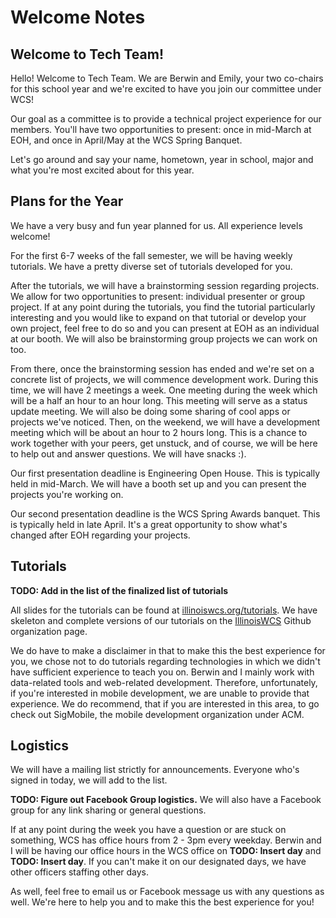 # Welcome Notes

## Welcome to Tech Team!

Hello! Welcome to Tech Team. We are Berwin and Emily, your two co-chairs for this school year and we're excited to have you join our committee under WCS!

Our goal as a committee is to provide a technical project experience for our members. You'll have two opportunities to present: once in mid-March at EOH, and once in April/May at the WCS Spring Banquet.

Let's go around and say your name, hometown, year in school, major and what you're most excited about for this year.

## Plans for the Year

We have a very busy and fun year planned for us. All experience levels welcome!

For the first 6-7 weeks of the fall semester, we will be having weekly tutorials. We have a pretty diverse set of tutorials developed for you.

After the tutorials, we will have a brainstorming session regarding projects. We allow for two opportunities to present: individual presenter or group project. If at any point during the tutorials, you find the tutorial particularly interesting and you would like to expand on that tutorial or develop your own project, feel free to do so and you can present at EOH as an individual at our booth. We will also be brainstorming group projects we can work on too.

From there, once the brainstorming session has ended and we're set on a concrete list of projects, we will commence development work. During this time, we will have 2 meetings a week. One meeting during the week which will be a half an hour to an hour long. This meeting will serve as a status update meeting. We will also be doing some sharing of cool apps or projects we've noticed. Then, on the weekend, we will have a development meeting which will be about an hour to 2 hours long. This is a chance to work together with your peers, get unstuck, and of course, we will be here to help out and answer questions. We will have snacks :).

Our first presentation deadline is Engineering Open House. This is typically held in mid-March. We will have a booth set up and you can present the projects you're working on.

Our second presentation deadline is the WCS Spring Awards banquet. This is typically held in late April. It's a great opportunity to show what's changed after EOH regarding your projects.

## Tutorials

**TODO: Add in the list of the finalized list of tutorials**

All slides for the tutorials can be found at [illinoiswcs.org/tutorials](http://illinoiswcs.org/tutorials). We have skeleton and complete versions of our tutorials on the [IllinoisWCS](http://github.com/illinoiswcs) Github organization page.

We do have to make a disclaimer in that to make this the best experience for you, we chose not to do tutorials regarding technologies in which we didn't have sufficient experience to teach you on. Berwin and I mainly work with data-related tools and web-related development. Therefore, unfortunately, if you're interested in mobile development, we are unable to provide that experience. We do recommend, that if you are interested in this area, to go check out SigMobile, the mobile development organization under ACM.

## Logistics

We will have a mailing list strictly for announcements. Everyone who's signed in today, we will add to the list.

**TODO: Figure out Facebook Group logistics.** We will also have a Facebook group for any link sharing or general questions.

If at any point during the week you have a question or are stuck on something, WCS has office hours from 2 - 3pm every weekday. Berwin and I will be having our office hours in the WCS office on **TODO: Insert day** and **TODO: Insert day**. If you can't make it on our designated days, we have other officers staffing other days.

As well, feel free to email us or Facebook message us with any questions as well. We're here to help you and to make this the best experience for you!